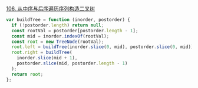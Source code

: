 [106. 从中序与后序遍历序列构造二叉树](https://leetcode.cn/problems/construct-binary-tree-from-inorder-and-postorder-traversal/description/)

```javascript
var buildTree = function (inorder, postorder) {
  if (!postorder.length) return null;
  const rootVal = postorder[postorder.length - 1];
  const mid = inorder.indexOf(rootVal);
  const root = new TreeNode(rootVal);
  root.left = buildTree(inorder.slice(0, mid), postorder.slice(0, mid));
  root.right = buildTree(
    inorder.slice(mid + 1),
    postorder.slice(mid, postorder.length - 1)
  );
  return root;
};
```